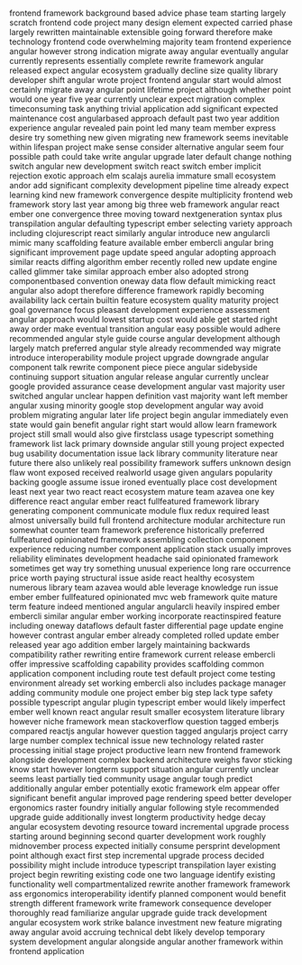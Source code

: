 frontend framework background based advice phase team starting largely scratch frontend code project many design element expected carried phase largely rewritten maintainable extensible going forward therefore make technology frontend code overwhelming majority team frontend experience angular however strong indication migrate away angular eventually angular currently represents essentially complete rewrite framework angular released expect angular ecosystem gradually decline size quality library developer shift angular wrote project frontend angular start would almost certainly migrate away angular point lifetime project although whether point would one year five year currently unclear expect migration complex timeconsuming task anything trivial application add significant expected maintenance cost angularbased approach default past two year addition experience angular revealed pain point led many team member express desire try something new given migrating new framework seems inevitable within lifespan project make sense consider alternative angular seem four possible path could take write angular upgrade later default change nothing switch angular new development switch react switch ember implicit rejection exotic approach elm scalajs aurelia immature small ecosystem andor add significant complexity development pipeline time already expect learning kind new framework convergence despite multiplicity frontend web framework story last year among big three web framework angular react ember one convergence three moving toward nextgeneration syntax plus transpilation angular defaulting typescript ember selecting variety approach including clojurescript react similarly angular introduce new angularcli mimic many scaffolding feature available ember embercli angular bring significant improvement page update speed angular adopting approach similar reacts diffing algorithm ember recently rolled new update engine called glimmer take similar approach ember also adopted strong componentbased convention oneway data flow default mimicking react angular also adopt therefore difference framework rapidly becoming availability lack certain builtin feature ecosystem quality maturity project goal governance focus pleasant development experience assessment angular approach would lowest startup cost would able get started right away order make eventual transition angular easy possible would adhere recommended angular style guide course angular development although largely match preferred angular style already recommended way migrate introduce interoperability module project upgrade downgrade angular component talk rewrite component piece piece angular sidebyside continuing support situation angular release angular currently unclear google provided assurance cease development angular vast majority user switched angular unclear happen definition vast majority want left member angular xusing minority google stop development angular way avoid problem migrating angular later life project begin angular immediately even state would gain benefit angular right start would allow learn framework project still small would also give firstclass usage typescript something framework list lack primary downside angular still young project expected bug usability documentation issue lack library community literature near future there also unlikely real possibility framework suffers unknown design flaw wont exposed received realworld usage given angulars popularity backing google assume issue ironed eventually place cost development least next year two react react ecosystem mature team azavea one key difference react angular ember react fullfeatured framework library generating component communicate module flux redux required least almost universally build full frontend architecture modular architecture run somewhat counter team framework preference historically preferred fullfeatured opinionated framework assembling collection component experience reducing number component application stack usually improves reliability eliminates development headache said opinionated framework sometimes get way try something unusual experience long rare occurrence price worth paying structural issue aside react healthy ecosystem numerous library team azavea would able leverage knowledge run issue ember ember fullfeatured opinionated mvc web framework quite mature term feature indeed mentioned angular angularcli heavily inspired ember embercli similar angular ember working incorporate reactinspired feature including oneway dataflows default faster differential page update engine however contrast angular ember already completed rolled update ember released year ago addition ember largely maintaining backwards compatibility rather rewriting entire framework current release embercli offer impressive scaffolding capability provides scaffolding common application component including route test default project come testing environment already set working embercli also includes package manager adding community module one project ember big step lack type safety possible typescript angular plugin typescript ember would likely imperfect ember well known react angular result smaller ecosystem literature library however niche framework mean stackoverflow question tagged emberjs compared reactjs angular however question tagged angularjs project carry large number complex technical issue new technology related raster processing initial stage project productive learn new frontend framework alongside development complex backend architecture weighs favor sticking know start however longterm support situation angular currently unclear seems least partially tied community usage angular tough predict additionally angular ember potentially exotic framework elm appear offer significant benefit angular improved page rendering speed better developer ergonomics raster foundry initially angular following style recommended upgrade guide additionally invest longterm productivity hedge decay angular ecosystem devoting resource toward incremental upgrade process starting around beginning second quarter development work roughly midnovember process expected initially consume persprint development point although exact first step incremental upgrade process decided possibility might include introduce typescript transpilation layer existing project begin rewriting existing code one two language identify existing functionality well compartmentalized rewrite another framework framework ass ergonomics interoperability identify planned component would benefit strength different framework write framework consequence developer thoroughly read familiarize angular upgrade guide track development angular ecosystem work strike balance investment new feature migrating away angular avoid accruing technical debt likely develop temporary system development angular alongside angular another framework within frontend application